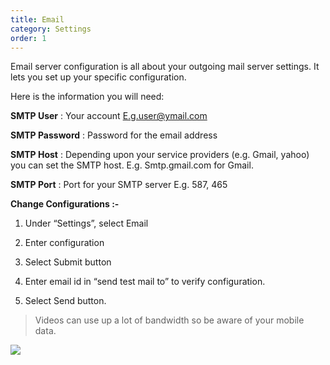 ```yaml
---
title: Email
category: Settings
order: 1
---
```


Email server configuration is all about your outgoing mail server settings. It lets you set up your specific configuration. 

Here is the information you will need: 

**SMTP User** : Your account E.g.user@ymail.com 

**SMTP Password** : Password for the email address 

**SMTP Host** : Depending upon your service providers (e.g. Gmail, yahoo) you can set the SMTP host. E.g. Smtp.gmail.com for Gmail. 

**SMTP Port** : Port for your SMTP server E.g. 587, 465 

**Change Configurations :-**

1. Under “Settings”, select Email 

2. Enter configuration 

3. Select Submit button 

4. Enter email id in “send test mail to” to verify configuration. 

5. Select Send button. 

> Videos can use up a lot of bandwidth so be aware of your mobile data.

![](//placehold.it/800x600)

